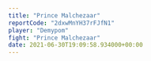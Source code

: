 ```yaml
---
title: "Prince Malchezaar"
reportCode: "2dxwMnYH37rFJfN1"
player: "Demypom"
fight: "Prince Malchezaar"
date: 2021-06-30T19:09:58.934000+00:00
---
```

